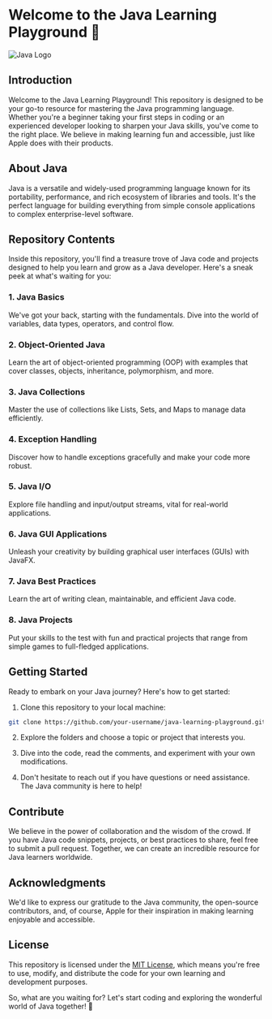 # Welcome to the Java Learning Playground 🚀

![Java Logo](https://www.oracle.com/a/ocom/img/cb71-java-logo.png)

## Introduction

Welcome to the Java Learning Playground! This repository is designed to be your go-to resource for mastering the Java programming language. Whether you're a beginner taking your first steps in coding or an experienced developer looking to sharpen your Java skills, you've come to the right place. We believe in making learning fun and accessible, just like Apple does with their products.

## About Java

Java is a versatile and widely-used programming language known for its portability, performance, and rich ecosystem of libraries and tools. It's the perfect language for building everything from simple console applications to complex enterprise-level software.

## Repository Contents

Inside this repository, you'll find a treasure trove of Java code and projects designed to help you learn and grow as a Java developer. Here's a sneak peek at what's waiting for you:

### 1. **Java Basics**

We've got your back, starting with the fundamentals. Dive into the world of variables, data types, operators, and control flow.

### 2. **Object-Oriented Java**

Learn the art of object-oriented programming (OOP) with examples that cover classes, objects, inheritance, polymorphism, and more.

### 3. **Java Collections**

Master the use of collections like Lists, Sets, and Maps to manage data efficiently.

### 4. **Exception Handling**

Discover how to handle exceptions gracefully and make your code more robust.

### 5. **Java I/O**

Explore file handling and input/output streams, vital for real-world applications.

### 6. **Java GUI Applications**

Unleash your creativity by building graphical user interfaces (GUIs) with JavaFX.

### 7. **Java Best Practices**

Learn the art of writing clean, maintainable, and efficient Java code.

### 8. **Java Projects**

Put your skills to the test with fun and practical projects that range from simple games to full-fledged applications.

## Getting Started

Ready to embark on your Java journey? Here's how to get started:

1. Clone this repository to your local machine:

```bash
git clone https://github.com/your-username/java-learning-playground.git
```

2. Explore the folders and choose a topic or project that interests you.

3. Dive into the code, read the comments, and experiment with your own modifications.

4. Don't hesitate to reach out if you have questions or need assistance. The Java community is here to help!

## Contribute

We believe in the power of collaboration and the wisdom of the crowd. If you have Java code snippets, projects, or best practices to share, feel free to submit a pull request. Together, we can create an incredible resource for Java learners worldwide.

## Acknowledgments

We'd like to express our gratitude to the Java community, the open-source contributors, and, of course, Apple for their inspiration in making learning enjoyable and accessible.

## License

This repository is licensed under the [MIT License](LICENSE), which means you're free to use, modify, and distribute the code for your own learning and development purposes.

So, what are you waiting for? Let's start coding and exploring the wonderful world of Java together! 🎉
